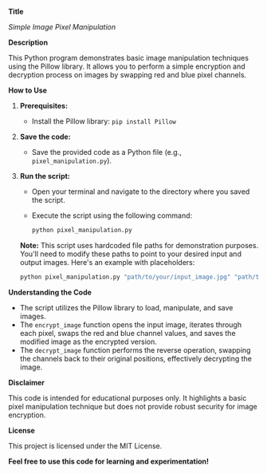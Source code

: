 **Title**

*Simple Image Pixel Manipulation*

**Description**

This Python program demonstrates basic image manipulation techniques using the Pillow library. It allows you to perform a simple encryption and decryption process on images by swapping red and blue pixel channels.

**How to Use**

1. **Prerequisites:**
   - Install the Pillow library: `pip install Pillow`

2. **Save the code:**
   - Save the provided code as a Python file (e.g., `pixel_manipulation.py`).

3. **Run the script:**
   - Open your terminal and navigate to the directory where you saved the script.
   - Execute the script using the following command:

     ```bash
     python pixel_manipulation.py
     ```

   **Note:** This script uses hardcoded file paths for demonstration purposes. You'll need to modify these paths to point to your desired input and output images. Here's an example with placeholders:

     ```bash
     python pixel_manipulation.py "path/to/your/input_image.jpg" "path/to/encrypted_image.jpg" "path/to/decrypted_image.jpg"
     ```

**Understanding the Code**

- The script utilizes the Pillow library to load, manipulate, and save images.
- The `encrypt_image` function opens the input image, iterates through each pixel, swaps the red and blue channel values, and saves the modified image as the encrypted version.
- The `decrypt_image` function performs the reverse operation, swapping the channels back to their original positions, effectively decrypting the image.

**Disclaimer**

This code is intended for educational purposes only. It highlights a basic pixel manipulation technique but does not provide robust security for image encryption.

**License**

This project is licensed under the MIT License.

**Feel free to use this code for learning and experimentation!**
